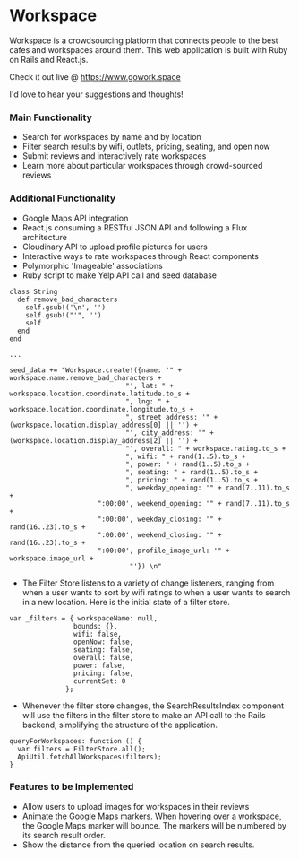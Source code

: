 # Workspace
Workspace is a crowdsourcing platform that connects people to the best cafes and workspaces around them. This web application is built with Ruby on Rails and React.js.

Check it out live @ https://www.gowork.space

I'd love to hear your suggestions and thoughts!

### Main Functionality

* Search for workspaces by name and by location
* Filter search results by wifi, outlets, pricing, seating, and open now
* Submit reviews and interactively rate workspaces
* Learn more about particular workspaces through crowd-sourced reviews

### Additional Functionality

* Google Maps API integration
* React.js consuming a RESTful JSON API and following a Flux architecture
* Cloudinary API to upload profile pictures for users
* Interactive ways to rate workspaces through React components
* Polymorphic 'Imageable' associations
* Ruby script to make Yelp API call and seed database
```
class String
  def remove_bad_characters
    self.gsub!('\n', '')
    self.gsub!("'", '')
    self
  end
end

...

seed_data += "Workspace.create!({name: '" + workspace.name.remove_bad_characters +
                             "', lat: " + workspace.location.coordinate.latitude.to_s +
                             ", lng: " + workspace.location.coordinate.longitude.to_s +
                             ", street_address: '" + (workspace.location.display_address[0] || '') +
                             "', city_address: '" + (workspace.location.display_address[2] || '') +
                             "', overall: " + workspace.rating.to_s +
                             ", wifi: " + rand(1..5).to_s +
                             ", power: " + rand(1..5).to_s +
                             ", seating: " + rand(1..5).to_s +
                             ", pricing: " + rand(1..5).to_s +
                             ", weekday_opening: '" + rand(7..11).to_s +
                      ":00:00', weekend_opening: '" + rand(7..11).to_s +
                      ":00:00', weekday_closing: '" + rand(16..23).to_s +
                      ":00:00', weekend_closing: '" + rand(16..23).to_s +
                      ":00:00', profile_image_url: '" + workspace.image_url +
                              "'}) \n"
```
* The Filter Store listens to a variety of change listeners, ranging from when a user wants to sort by wifi ratings to when a user wants to search in a new location. Here is the initial state of a filter store.

```
var _filters = { workspaceName: null,
                bounds: {},
                wifi: false,
                openNow: false,
                seating: false,
                overall: false,
                power: false,
                pricing: false,
                currentSet: 0
              };
```

* Whenever the filter store changes, the SearchResultsIndex component will use the filters in the filter store to make an API call to the Rails backend, simplifying the structure of the application.

```
queryForWorkspaces: function () {
  var filters = FilterStore.all();
  ApiUtil.fetchAllWorkspaces(filters);
}
```

### Features to be Implemented

* Allow users to upload images for workspaces in their reviews
* Animate the Google Maps markers. When hovering over a workspace, the Google Maps marker will bounce. The markers will be numbered by its search result order.
* Show the distance from the queried location on search results.
